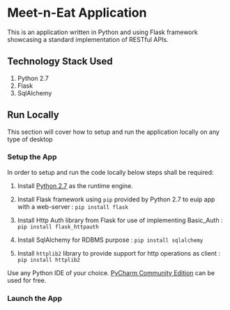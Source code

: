 # Meet-n-Eat Application

This is an application written in Python and using Flask framework showcasing a standard implementation of RESTful APIs.

## Technology Stack Used

1. Python 2.7
1. Flask 
1. SqlAlchemy

## Run Locally

This section will cover how to setup and run the application locally on any type of desktop

### Setup the App

In order to setup and run the code locally below steps shall be required:

1. Install [Python 2.7](https://www.python.org/downloads/) as the runtime engine.

1. Install Flask framework using `pip` provided by Python 2.7 to euip app with a web-server : 
`pip install flask`

1. Install Http Auth library from Flask for use of implementing Basic_Auth : 
`pip install flask_httpauth`

1. Install SqlAlchemy for RDBMS purpose : 
`pip install sqlalchemy`

1. Install `httplib2` library to provide support for http operations as client : 
`pip install httplib2`

Use any Python IDE of your choice. [PyCharm Community Edition](https://www.jetbrains.com/pycharm/download/) can be used for free.

### Launch the App